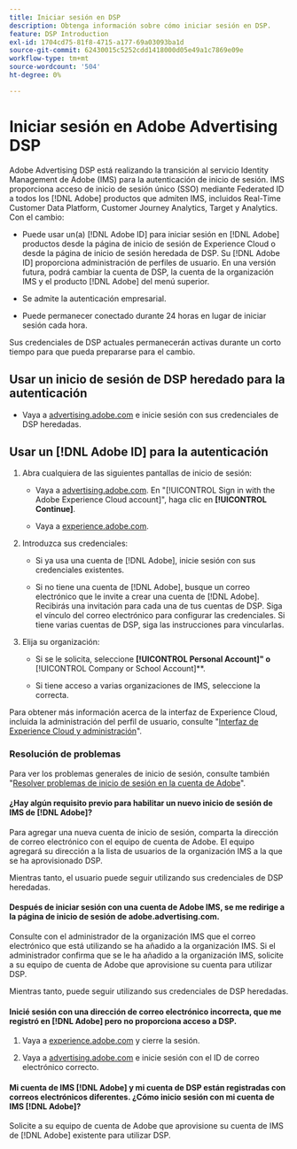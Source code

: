 ```yaml
---
title: Iniciar sesión en DSP
description: Obtenga información sobre cómo iniciar sesión en DSP.
feature: DSP Introduction
exl-id: 1704cd75-81f8-4715-a177-69a03093ba1d
source-git-commit: 62430015c5252cdd1418000d05e49a1c7869e09e
workflow-type: tm+mt
source-wordcount: '504'
ht-degree: 0%

---
```


# Iniciar sesión en Adobe Advertising DSP

Adobe Advertising DSP está realizando la transición al servicio Identity Management de Adobe (IMS) para la autenticación de inicio de sesión. IMS proporciona acceso de inicio de sesión único (SSO) mediante Federated ID a todos los [!DNL Adobe] productos que admiten IMS, incluidos Real-Time Customer Data Platform, Customer Journey Analytics, Target y Analytics. Con el cambio:

* Puede usar un(a) [!DNL Adobe ID] para iniciar sesión en [!DNL Adobe] productos desde la página de inicio de sesión de Experience Cloud o desde la página de inicio de sesión heredada de DSP. Su [!DNL Adobe ID] proporciona administración de perfiles de usuario. En una versión futura, podrá cambiar la cuenta de DSP, la cuenta de la organización IMS y el producto [!DNL Adobe] del menú superior.

* Se admite la autenticación empresarial.

* Puede permanecer conectado durante 24 horas en lugar de iniciar sesión cada hora.

Sus credenciales de DSP actuales permanecerán activas durante un corto tiempo para que pueda prepararse para el cambio.

## Usar un inicio de sesión de DSP heredado para la autenticación

* Vaya a [advertising.adobe.com](https://advertising.adobe.com) e inicie sesión con sus credenciales de DSP heredadas.

## Usar un [!DNL Adobe ID] para la autenticación

1. Abra cualquiera de las siguientes pantallas de inicio de sesión:

   * Vaya a [advertising.adobe.com](https://advertising.adobe.com). En &quot;[!UICONTROL Sign in with the Adobe Experience Cloud account]&quot;, haga clic en **[!UICONTROL Continue]**.

   * Vaya a [experience.adobe.com](https://experience.adobe.com).

1. Introduzca sus credenciales:

   * Si ya usa una cuenta de [!DNL Adobe], inicie sesión con sus credenciales existentes.

   * Si no tiene una cuenta de [!DNL Adobe], busque un correo electrónico que le invite a crear una cuenta de [!DNL Adobe]. Recibirás una invitación para cada una de tus cuentas de DSP. Siga el vínculo del correo electrónico para configurar las credenciales. Si tiene varias cuentas de DSP, siga las instrucciones para vincularlas.

1. Elija su organización:

   * Si se le solicita, seleccione **[!UICONTROL Personal Account]&quot; o &#x200B;** [!UICONTROL Company or School Account]**.

   * Si tiene acceso a varias organizaciones de IMS, seleccione la correcta.

Para obtener más información acerca de la interfaz de Experience Cloud, incluida la administración del perfil de usuario, consulte &quot;[Interfaz de Experience Cloud y administración](https://experienceleague.adobe.com/es/docs/core-services/interface/experience-cloud)&quot;.

### Resolución de problemas

Para ver los problemas generales de inicio de sesión, consulte también &quot;[Resolver problemas de inicio de sesión en la cuenta de Adobe](https://helpx.adobe.com/es/manage-account/kb/account-password-sign-help.linkfree.html)&quot;.

#### ¿Hay algún requisito previo para habilitar un nuevo inicio de sesión de IMS de [!DNL Adobe]?

Para agregar una nueva cuenta de inicio de sesión, comparta la dirección de correo electrónico con el equipo de cuenta de Adobe. El equipo agregará su dirección a la lista de usuarios de la organización IMS a la que se ha aprovisionado DSP.

Mientras tanto, el usuario puede seguir utilizando sus credenciales de DSP heredadas.

#### Después de iniciar sesión con una cuenta de Adobe IMS, se me redirige a la página de inicio de sesión de adobe.advertising.com.

Consulte con el administrador de la organización IMS que el correo electrónico que está utilizando se ha añadido a la organización IMS. Si el administrador confirma que se le ha añadido a la organización IMS, solicite a su equipo de cuenta de Adobe que aprovisione su cuenta para utilizar DSP.

Mientras tanto, puede seguir utilizando sus credenciales de DSP heredadas.

#### Inicié sesión con una dirección de correo electrónico incorrecta, que me registró en [!DNL Adobe] pero no proporciona acceso a DSP.

1. Vaya a [experience.adobe.com](https://experience.adobe.com) y cierre la sesión.

1. Vaya a [advertising.adobe.com](https://advertising.adobe.com) e inicie sesión con el ID de correo electrónico correcto.

#### Mi cuenta de IMS [!DNL Adobe] y mi cuenta de DSP están registradas con correos electrónicos diferentes. ¿Cómo inicio sesión con mi cuenta de IMS [!DNL Adobe]?

Solicite a su equipo de cuenta de Adobe que aprovisione su cuenta de IMS de [!DNL Adobe] existente para utilizar DSP.
